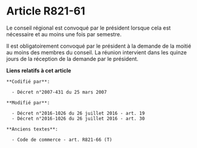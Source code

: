 # Article R821-61

Le conseil régional est convoqué par le président lorsque cela est nécessaire et au moins une fois par semestre.

Il est obligatoirement convoqué par le président à la demande de la moitié au moins des membres du conseil. La réunion
intervient dans les quinze jours de la réception de la demande par le président.

**Liens relatifs à cet article**

	**Codifié par**:

	  - Décret n°2007-431 du 25 mars 2007

	**Modifié par**:

	  - Décret n°2016-1026 du 26 juillet 2016 - art. 19
	  - Décret n°2016-1026 du 26 juillet 2016 - art. 30

	**Anciens textes**:

	  - Code de commerce - art. R821-66 (T)
